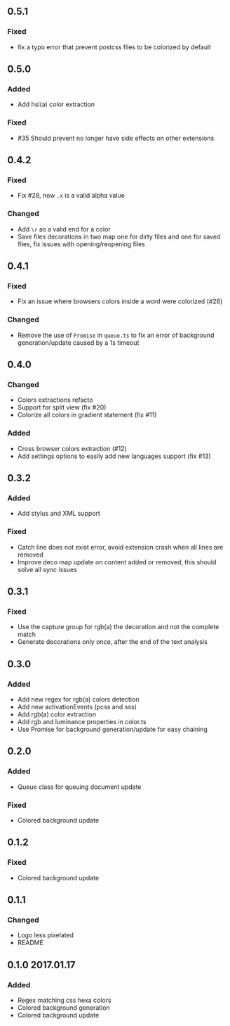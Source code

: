 ## 0.5.1

### Fixed

- fix a typo error that prevent postcss files to be colorized by default

## 0.5.0

### Added

- Add hsl(a) color extraction

### Fixed

- #35 Should prevent no longer have side effects on other extensions

## 0.4.2

### Fixed

- Fix #28, now `.x` is a valid alpha value

### Changed

- Add `\r` as a valid end for a color
- Save files decorations in two map one for dirty files and one for saved files, fix issues with opening/reopening files

## 0.4.1

### Fixed

- Fix an issue where browsers colors inside a word were colorized (#26)

### Changed

- Remove the use of `Promise` in `queue.ts` to fix an error of background generation/update caused by a 1s timeout

## 0.4.0

### Changed

- Colors extractions refacto
- Support for split view (fix #20)
- Colorize all colors in gradient statement (fix #11)

### Added

- Cross browser colors extraction (#12)
- Add settings options to easily add new languages support (fix #13)

## 0.3.2

### Added

- Add stylus and XML support

### Fixed

- Catch line does not exist error, avoid extension crash when all lines are removed
- Improve deco map update on content added or removed, this should solve all sync issues

## 0.3.1

### Fixed

- Use the capture group for rgb(a) the decoration and not the complete match
- Generate decorations only once, after the end of the text analysis

## 0.3.0

### Added

- Add new regex for rgb(a) colors detection
- Add new activationEvents (pcss and sss)
- Add rgb(a) color extraction
- Add rgb and luminance properties in color.ts
- Use Promise for background generation/update for easy chaining

## 0.2.0

### Added

- Queue class for queuing document update

### Fixed

- Colored background update

## 0.1.2

### Fixed

- Colored background update

## 0.1.1

### Changed

- Logo less pixelated
- README

## 0.1.0 2017.01.17

### Added

- Regex matching css hexa colors
- Colored background generation
- Colored background update
